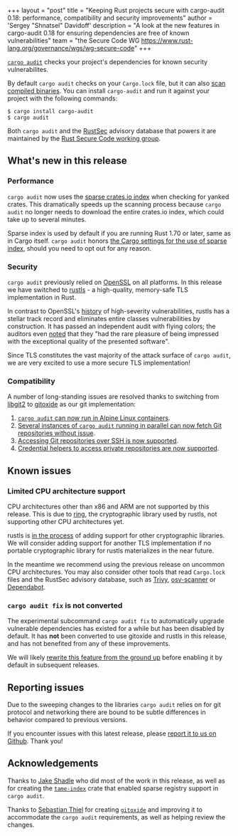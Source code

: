 +++
layout = "post"
title = "Keeping Rust projects secure with cargo-audit 0.18: performance, compatibility and security improvements"
author = 'Sergey "Shnatsel" Davidoff'
description = "A look at the new features in cargo-audit 0.18 for ensuring dependencies are free of known vulnerabilities"
team = "the Secure Code WG <https://www.rust-lang.org/governance/wgs/wg-secure-code>"
+++

[`cargo audit`](https://crates.io/crates/cargo-audit) checks your project's dependencies for known security vulnerabilites.

By default `cargo audit` checks on your `Cargo.lock` file, but it can also [scan compiled binaries](https://github.com/rustsec/rustsec/tree/main/cargo-audit#cargo-audit-bin-subcommand). You can install `cargo-audit` and run it against your project with the following commands:

```
$ cargo install cargo-audit
$ cargo audit
```

Both `cargo audit` and the [RustSec](https://rustsec.org/) advisory database that powers it are maintained by the [Rust Secure Code working group](https://www.rust-lang.org/governance/wgs/wg-secure-code).

## What's new in this release

### Performance

`cargo audit` now uses the [sparse crates.io index](https://blog.rust-lang.org/inside-rust/2023/01/30/cargo-sparse-protocol.html) when checking for yanked crates. This dramatically speeds up the scanning process because `cargo audit` no longer needs to download the entire crates.io index, which could take up to several minutes.

Sparse index is used by default if you are running Rust 1.70 or later, same as in Cargo itself. `cargo audit` honors [the Cargo settings for the use of sparse index](https://doc.rust-lang.org/cargo/reference/config.html#registriescrates-ioprotocol), should you need to opt out for any reason.

### Security

`cargo audit` previously relied on [OpenSSL](https://en.wikipedia.org/wiki/OpenSSL) on all platforms. In this release we have switched to [rustls](https://crates.io/crates/rustls) - a high-quality, memory-safe TLS implementation in Rust.

In contrast to OpenSSL's [history](https://www.openssl.org/news/vulnerabilities.html) of high-severity vulnerabilities, rustls has a stellar track record and eliminates entire classes vulnerabilities by construction. It has passed an independent audit with flying colors; the auditors even [noted](https://github.com/rustls/rustls/blob/main/audit/TLS-01-report.pdf) that they "had the rare pleasure of being impressed with the exceptional quality of the presented software".

Since TLS constitutes the vast majority of the attack surface of `cargo audit`, we are very excited to use a more secure TLS implementation!

### Compatibility

A number of long-standing issues are resolved thanks to switching from [libgit2](https://github.com/libgit2/libgit2) to [gitoxide](https://github.com/Byron/gitoxide) as our git implementation:

 1. [`cargo audit` can now run in Alpine Linux containers](https://github.com/rustsec/rustsec/issues/466).
 1. [Several instances of `cargo audit` running in parallel can now fetch Git repositories without issue](https://github.com/rustsec/rustsec/issues/490).
 4. [Accessing Git repositories over SSH is now supported](https://github.com/rustsec/rustsec/issues/292).
 3. [Credential helpers to access private repositories are now supported](https://github.com/rustsec/rustsec/issues/555).

## Known issues

### Limited CPU architecture support

CPU architectures other than x86 and ARM are not supported by this release. This is due to [ring](https://github.com/briansmith/ring), the cryptographic library used by rustls, not supporting other CPU architectures yet.

rustls is [in the process](https://github.com/rustls/rustls/issues/521) of adding support for other cryptographic libraries. We will consider adding support for another TLS implementation if no portable cryptographic library for rustls materializes in the near future.

In the meantime we recommend using the previous release on uncommon CPU architectures. You may also consider other tools that read `Cargo.lock` files and the RustSec advisory database, such as [Trivy](https://github.com/aquasecurity/trivy), [osv-scanner](https://github.com/google/osv-scanner) or [Dependabot](https://docs.github.com/en/code-security/dependabot/dependabot-alerts/about-dependabot-alerts).

### `cargo audit fix` is not converted

The experimental subcommand `cargo audit fix` to automatically upgrade vulnerable dependencies has existed for a while but has been disabled by default. It has **not** been converted to use gitoxide and rustls in this release, and has not benefited from any of these improvements.

We will likely [rewrite this feature from the ground up](https://github.com/rustsec/rustsec/issues/938) before enabling it by default in subsequent releases.

## Reporting issues

Due to the sweeping changes to the libraries `cargo audit` relies on for git protocol and networking there are bound to be subtle differences in behavior compared to previous versions.

If you encounter issues with this latest release, please [report it to us on Github](https://github.com/rustsec/rustsec/issues/new). Thank you!

## Acknowledgements

Thanks to [Jake Shadle](https://github.com/Jake-Shadle) who did most of the work in this release, as well as for creating the [`tame-index`](https://github.com/EmbarkStudios/tame-index) crate that enabled sparse registry support in `cargo audit`.

Thanks to [Sebastian Thiel](https://github.com/Byron) for creating [`gitoxide`](https://github.com/Byron/gitoxide) and improving it to accommodate the `cargo audit` requirements, as well as helping review the changes.
